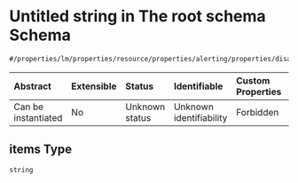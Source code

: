 # Untitled string in The root schema Schema

```txt
#/properties/lm/properties/resource/properties/alerting/properties/disable/items#/properties/lm/properties/resource/properties/alerting/properties/disable/items
```



| Abstract            | Extensible | Status         | Identifiable            | Custom Properties | Additional Properties | Access Restrictions | Defined In                                                        |
| :------------------ | :--------- | :------------- | :---------------------- | :---------------- | :-------------------- | :------------------ | :---------------------------------------------------------------- |
| Can be instantiated | No         | Unknown status | Unknown identifiability | Forbidden         | Allowed               | none                | [values.schema.json\*](values.schema.json "open original schema") |

## items Type

`string`

